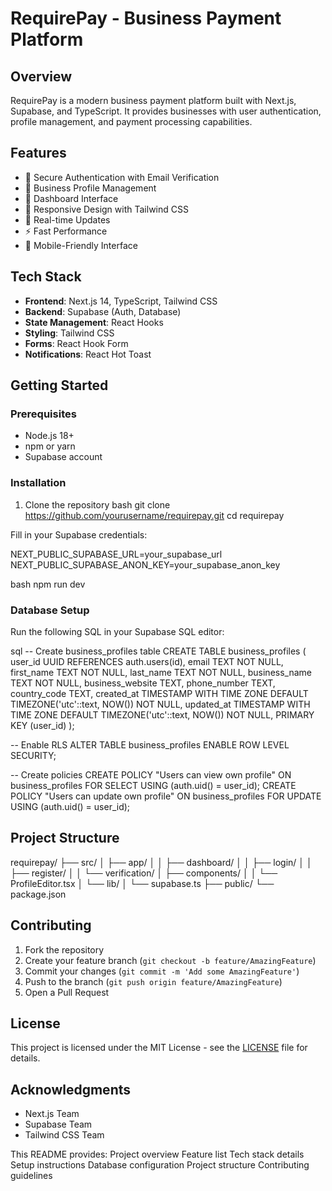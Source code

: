 # RequirePay - Business Payment Platform

## Overview
RequirePay is a modern business payment platform built with Next.js, Supabase, and TypeScript. It provides businesses with user authentication, profile management, and payment processing capabilities.

## Features
- 🔐 Secure Authentication with Email Verification
- 👤 Business Profile Management
- 💼 Dashboard Interface
- 🎨 Responsive Design with Tailwind CSS
- 🔄 Real-time Updates
- ⚡ Fast Performance
- 📱 Mobile-Friendly Interface

## Tech Stack
- **Frontend**: Next.js 14, TypeScript, Tailwind CSS
- **Backend**: Supabase (Auth, Database)
- **State Management**: React Hooks
- **Styling**: Tailwind CSS
- **Forms**: React Hook Form
- **Notifications**: React Hot Toast

## Getting Started

### Prerequisites
- Node.js 18+ 
- npm or yarn
- Supabase account

### Installation
1. Clone the repository
bash
git clone https://github.com/yourusername/requirepay.git
cd requirepay

Fill in your Supabase credentials:

NEXT_PUBLIC_SUPABASE_URL=your_supabase_url
NEXT_PUBLIC_SUPABASE_ANON_KEY=your_supabase_anon_key

bash
npm run dev

### Database Setup
Run the following SQL in your Supabase SQL editor:

sql
-- Create business_profiles table
CREATE TABLE business_profiles (
user_id UUID REFERENCES auth.users(id),
email TEXT NOT NULL,
first_name TEXT NOT NULL,
last_name TEXT NOT NULL,
business_name TEXT NOT NULL,
business_website TEXT,
phone_number TEXT,
country_code TEXT,
created_at TIMESTAMP WITH TIME ZONE DEFAULT TIMEZONE('utc'::text, NOW()) NOT NULL,
updated_at TIMESTAMP WITH TIME ZONE DEFAULT TIMEZONE('utc'::text, NOW()) NOT NULL,
PRIMARY KEY (user_id)
);

-- Enable RLS
ALTER TABLE business_profiles ENABLE ROW LEVEL SECURITY;

-- Create policies
CREATE POLICY "Users can view own profile"
ON business_profiles FOR SELECT
USING (auth.uid() = user_id);
CREATE POLICY "Users can update own profile"
ON business_profiles FOR UPDATE
USING (auth.uid() = user_id);

## Project Structure
requirepay/
├── src/
│ ├── app/
│ │ ├── dashboard/
│ │ ├── login/
│ │ ├── register/
│ │ └── verification/
│ ├── components/
│ │ └── ProfileEditor.tsx
│ └── lib/
│ └── supabase.ts
├── public/
└── package.json

## Contributing
1. Fork the repository
2. Create your feature branch (`git checkout -b feature/AmazingFeature`)
3. Commit your changes (`git commit -m 'Add some AmazingFeature'`)
4. Push to the branch (`git push origin feature/AmazingFeature`)
5. Open a Pull Request

## License
This project is licensed under the MIT License - see the [LICENSE](LICENSE) file for details.

## Acknowledgments
- Next.js Team
- Supabase Team
- Tailwind CSS Team
  
This README provides:
Project overview
Feature list
Tech stack details
Setup instructions
Database configuration
Project structure
Contributing guidelines

  
